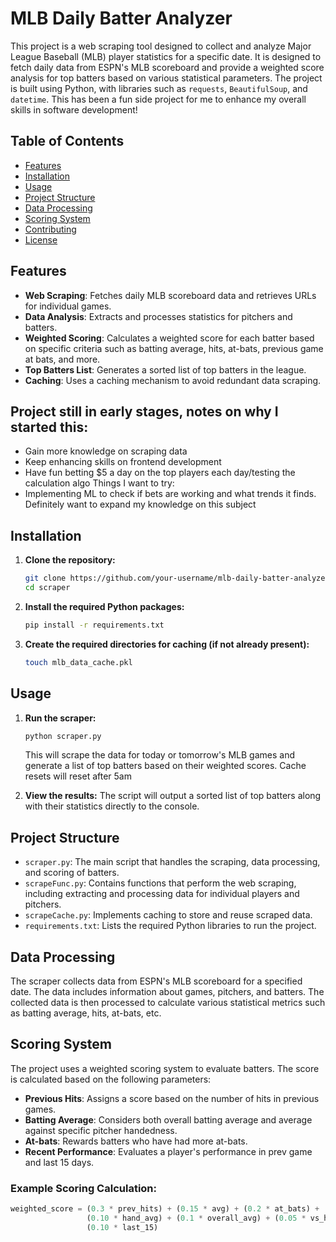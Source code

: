 # MLB Daily Batter Analyzer

This project is a web scraping tool designed to collect and analyze Major League Baseball (MLB) player statistics for a specific date. It is designed to fetch daily data from ESPN's MLB scoreboard and provide a weighted score analysis for top batters based on various statistical parameters. The project is built using Python, with libraries such as `requests`, `BeautifulSoup`, and `datetime`. This has been a fun side project for me to enhance my overall skills in software development!

## Table of Contents
- [Features](#features)
- [Installation](#installation)
- [Usage](#usage)
- [Project Structure](#project-structure)
- [Data Processing](#data-processing)
- [Scoring System](#scoring-system)
- [Contributing](#contributing)
- [License](#license)

## Features
- **Web Scraping**: Fetches daily MLB scoreboard data and retrieves URLs for individual games.
- **Data Analysis**: Extracts and processes statistics for pitchers and batters.
- **Weighted Scoring**: Calculates a weighted score for each batter based on specific criteria such as batting average, hits, at-bats, previous game at bats, and more.
- **Top Batters List**: Generates a sorted list of top batters in the league.
- **Caching**: Uses a caching mechanism to avoid redundant data scraping.


## Project still in early stages, notes on why I started this:
  - Gain more knowledge on scraping data
  - Keep enhancing skills on frontend development
  - Have fun betting $5 a day on the top players each day/testing the calculation algo
  Things I want to try:
  - Implementing ML to check if bets are working and what trends it finds. Definitely want to expand my knowledge on this subject


## Installation

1. **Clone the repository:**
    ```bash
    git clone https://github.com/your-username/mlb-daily-batter-analyzer.git
    cd scraper
    ```

2. **Install the required Python packages:**
    ```bash
    pip install -r requirements.txt
    ```

3. **Create the required directories for caching (if not already present):**
    ```bash
    touch mlb_data_cache.pkl
    ```

## Usage

1. **Run the scraper:**
    ```bash
    python scraper.py
    ```
   This will scrape the data for today or tomorrow's  MLB games and generate a list of top batters based on their weighted scores. Cache resets will reset after 5am

2. **View the results:**
   The script will output a sorted list of top batters along with their statistics directly to the console.

## Project Structure

- `scraper.py`: The main script that handles the scraping, data processing, and scoring of batters.
- `scrapeFunc.py`: Contains functions that perform the web scraping, including extracting and processing data for individual players and pitchers.
- `scrapeCache.py`: Implements caching to store and reuse scraped data.
- `requirements.txt`: Lists the required Python libraries to run the project.

## Data Processing

The scraper collects data from ESPN's MLB scoreboard for a specified date. The data includes information about games, pitchers, and batters. The collected data is then processed to calculate various statistical metrics such as batting average, hits, at-bats, etc.

## Scoring System

The project uses a weighted scoring system to evaluate batters. The score is calculated based on the following parameters:
- **Previous Hits**: Assigns a score based on the number of hits in previous games.
- **Batting Average**: Considers both overall batting average and average against specific pitcher handedness.
- **At-bats**: Rewards batters who have had more at-bats.
- **Recent Performance**: Evaluates a player's performance in prev game and last 15 days.

### Example Scoring Calculation:

```python
weighted_score = (0.3 * prev_hits) + (0.15 * avg) + (0.2 * at_bats) + 
                 (0.10 * hand_avg) + (0.1 * overall_avg) + (0.05 * vs_hand) + 
                 (0.10 * last_15)

